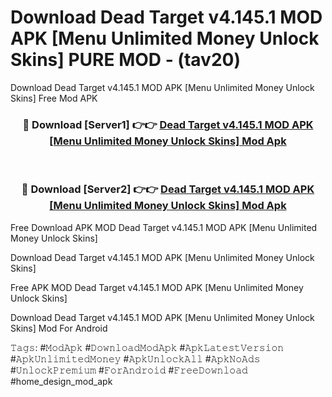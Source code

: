 # Download Dead Target v4.145.1 MOD APK [Menu Unlimited Money Unlock Skins] PURE MOD - (tav20)
Download Dead Target v4.145.1 MOD APK [Menu Unlimited Money Unlock Skins] Free Mod APK

<div align="center">
<h3>🔴 Download [Server1] 👉👉 <a href="https://apk-comot.site?title=Dead_Target_v4.145.1_MOD_APK_[Menu_Unlimited_Money_Unlock_Skins]">Dead Target v4.145.1 MOD APK [Menu Unlimited Money Unlock Skins] Mod Apk</a></h3><br>

<h3>🔴 Download [Server2] 👉👉 <a href="https://apk-comot.site?title=Dead_Target_v4.145.1_MOD_APK_[Menu_Unlimited_Money_Unlock_Skins]">Dead Target v4.145.1 MOD APK [Menu Unlimited Money Unlock Skins] Mod Apk</a></h3>
</div>


Free Download APK MOD Dead Target v4.145.1 MOD APK [Menu Unlimited Money Unlock Skins]

Download Dead Target v4.145.1 MOD APK [Menu Unlimited Money Unlock Skins] 

Free APK MOD Dead Target v4.145.1 MOD APK [Menu Unlimited Money Unlock Skins] 

Download Dead Target v4.145.1 MOD APK [Menu Unlimited Money Unlock Skins] Mod For Android

𝚃𝚊𝚐𝚜: #𝙼𝚘𝚍𝙰𝚙𝚔 #𝙳𝚘𝚠𝚗𝚕𝚘𝚊𝚍𝙼𝚘𝚍𝙰𝚙𝚔 #𝙰𝚙𝚔𝙻𝚊𝚝𝚎𝚜𝚝𝚅𝚎𝚛𝚜𝚒𝚘𝚗 #𝙰𝚙𝚔𝚄𝚗𝚕𝚒𝚖𝚒𝚝𝚎𝚍𝙼𝚘𝚗𝚎𝚢 #𝙰𝚙𝚔𝚄𝚗𝚕𝚘𝚌𝚔𝙰𝚕𝚕 #𝙰𝚙𝚔𝙽𝚘𝙰𝚍𝚜 #𝚄𝚗𝚕𝚘𝚌𝚔𝙿𝚛𝚎𝚖𝚒𝚞𝚖 #𝙵𝚘𝚛𝙰𝚗𝚍𝚛𝚘𝚒𝚍 #𝙵𝚛𝚎𝚎𝙳𝚘𝚠𝚗𝚕𝚘𝚊𝚍 #home_design_mod_apk